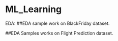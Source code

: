 # ML_Learning

EDA:
  ##EDA sample work on BlackFriday dataset.
  
  ##EDA Samples works on Flight Prediction dataset.
